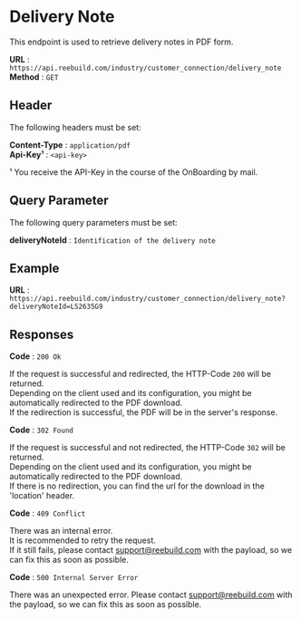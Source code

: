 # Delivery Note

This endpoint is used to retrieve delivery notes in PDF form.

**URL** : `https://api.reebuild.com/industry/customer_connection/delivery_note` <br>
**Method** : `GET`

## Header

The following headers must be set: <br>

**Content-Type** : `application/pdf` <br>
**Api-Key¹** : `<api-key>`

¹ You receive the API-Key in the course of the OnBoarding by mail.

## Query Parameter

The following query parameters must be set: <br>

**deliveryNoteId** : `Identification of the delivery note` <br>

## Example

**URL** : `https://api.reebuild.com/industry/customer_connection/delivery_note?deliveryNoteId=LS2635G9` <br>

## Responses

**Code** : `200 Ok`

If the request is successful and redirected, the HTTP-Code `200` will be returned. <br>
Depending on the client used and its configuration, you might be automatically redirected to the PDF download. <br>
If the redirection is successful, the PDF will be in the server's response. <br>

**Code** : `302 Found`

If the request is successful and not redirected, the HTTP-Code `302` will be returned. <br>
Depending on the client used and its configuration, you might be automatically redirected to the PDF download. <br>
If there is no redirection, you can find the url for the download in the 'location' header. <br>

**Code** : `409 Conflict`

There was an internal error. <br>
It is recommended to retry the request. <br>
If it still fails, please contact support@reebuild.com with the payload, so we can fix this as soon as possible. <br>


**Code** : `500 Internal Server Error`

There was an unexpected error. Please contact support@reebuild.com with the payload, so we can fix this as soon as possible.
